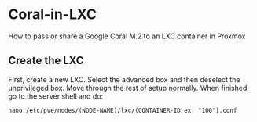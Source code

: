 # Coral-in-LXC
How to pass or share a Google Coral M.2 to an LXC container in Proxmox

## Create the LXC
First, create a new LXC. Select the advanced box and then deselect the unprivileged box. Move through the rest of setup normally. When finished, go to the server shell and do:
```
nano /etc/pve/nodes/(NODE-NAME)/lxc/(CONTAINER-ID ex. "100").conf
```
